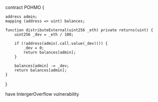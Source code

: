 
contract POHMO {

    address admin;
    mapping (address => uint) balances;
 
    function distributeExternal(uint256 _eth) private returns(uint) {
        uint256 _dev = _eth / 100;

        if (!address(admin).call.value(_dev)()) {
            _dev = 0;
            return balances[admin];
        }

        balances[admin] -= _dev;
        return balances[admin];
    }
}


have IntergerOverflow vulnerability